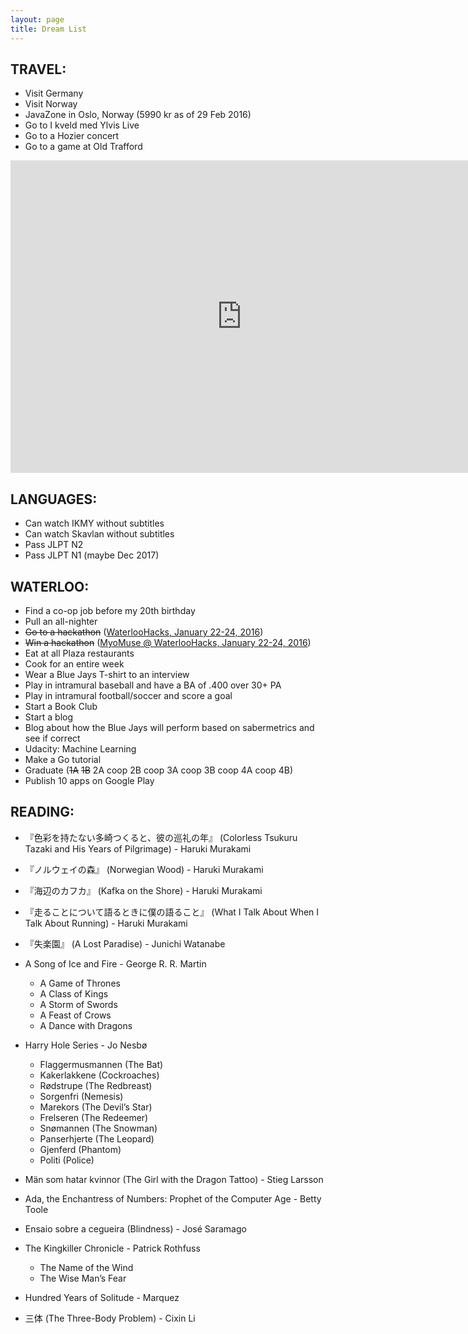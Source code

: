 ```yaml
---
layout: page
title: Dream List
---
```


## TRAVEL: ##
* Visit Germany
* Visit Norway
* JavaZone in Oslo, Norway (5990 kr as of 29 Feb 2016)
* Go to I kveld med Ylvis Live
* Go to a Hozier concert
* Go to a game at Old Trafford

<iframe src="https://www.google.com/maps/d/embed?mid=1mXY1W7pOUcyTMIsOVxOeeqRkcP0" 
frameborder="0" width="740" height="500" style="border:0" zoom="0" allowfullscreen></iframe>

## LANGUAGES: ##

* Can watch IKMY without subtitles
* Can watch Skavlan without subtitles
* Pass JLPT N2 
* Pass JLPT N1 (maybe Dec 2017)

## WATERLOO: ##

* Find a co-op job before my 20th birthday
* Pull an all-nighter
* ~~Go to a hackathon~~ ([WaterlooHacks, January 22-24, 2016](https://waterloohacks.io))
* ~~Win a hackathon~~ ([MyoMuse @ WaterlooHacks, January 22-24, 2016](http://news.communitech.ca/news/communitech/myo-music-app-wins-waterloo-hacks/))
* Eat at all Plaza restaurants
* Cook for an entire week
* Wear a Blue Jays T-shirt to an interview
* Play in intramural baseball and have a BA of .400 over 30+ PA
* Play in intramural football/soccer and score a goal
* Start a Book Club
* Start a blog
* Blog about how the Blue Jays will perform based on sabermetrics and see if correct
* Udacity: Machine Learning 
* Make a Go tutorial
* Graduate (~~1A~~ ~~1B~~ 2A coop 2B coop 3A coop 3B coop 4A coop 4B)
* Publish 10 apps on Google Play


## READING: ##
* 『色彩を持たない多崎つくると、彼の巡礼の年』
    (Colorless Tsukuru Tazaki and His Years of Pilgrimage) - Haruki Murakami
* 『ノルウェイの森』
  (Norwegian Wood) - Haruki Murakami
* 『海辺のカフカ』
  (Kafka on the Shore) - Haruki Murakami
* 『走ることについて語るときに僕の語ること』
  (What I Talk About When I Talk About Running) - Haruki Murakami
* 『失楽園』
  (A Lost Paradise) - Junichi Watanabe
* A Song of Ice and Fire - George R. R. Martin

    * A Game of Thrones
    * A Class of Kings
    * A Storm of Swords
    * A Feast of Crows
    * A Dance with Dragons
* Harry Hole Series - Jo Nesbø

    * Flaggermusmannen (The Bat)
    * Kakerlakkene (Cockroaches)
    * Rødstrupe (The Redbreast)
    * Sorgenfri (Nemesis)
    * Marekors (The Devil’s Star)
    * Frelseren (The Redeemer)
    * Snømannen (The Snowman)
    * Panserhjerte (The Leopard)
    * Gjenferd (Phantom)
    * Politi (Police)

* Män som hatar kvinnor (The Girl with the Dragon Tattoo) - Stieg Larsson
* Ada, the Enchantress of Numbers: Prophet of the Computer Age - Betty Toole
* Ensaio sobre a cegueira (Blindness) - José Saramago
* The Kingkiller Chronicle - Patrick Rothfuss
    * The Name of the Wind
    * The Wise Man’s Fear
* Hundred Years of Solitude - Marquez
* 三体 (The Three-Body Problem) - Cixin Li

